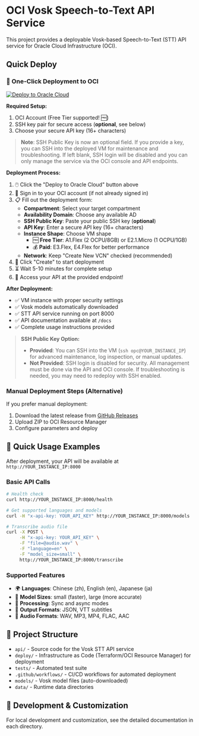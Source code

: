 # OCI Vosk Speech-to-Text API Service

This project provides a deployable Vosk-based Speech-to-Text (STT) API service for Oracle Cloud Infrastructure (OCI).

## Quick Deploy

### 🚀 One-Click Deployment to OCI

[![Deploy to Oracle Cloud](https://oci-resourcemanager-plugin.plugins.oci.oraclecloud.com/latest/deploy-to-oracle-cloud.svg)](https://console.us-phoenix-1.oraclecloud.com/resourcemanager/stacks/create?region=home&zipUrl=https://github.com/kouko/oci-vosk-speech2text-api-service/releases/latest/download/vosk-stt-api-deployment.zip)

**Required Setup:**
1. OCI Account (Free Tier supported! 🆓)
2. SSH key pair for secure access (**optional**, see below)
3. Choose your secure API key (16+ characters)

> **Note**: SSH Public Key is now an optional field. If you provide a key, you can SSH into the deployed VM for maintenance and troubleshooting. If left blank, SSH login will be disabled and you can only manage the service via the OCI console and API endpoints.

**Deployment Process:**
1. 🖱️ Click the "Deploy to Oracle Cloud" button above
2. 🔑 Sign in to your OCI account (if not already signed in)
3. 📋 Fill out the deployment form:
   - **Compartment**: Select your target compartment
   - **Availability Domain**: Choose any available AD
   - **SSH Public Key**: Paste your public SSH key (**optional**)
   - **API Key**: Enter a secure API key (16+ characters)
   - **Instance Shape**: Choose VM shape 
     - 🆓 **Free Tier**: A1.Flex (2 OCPU/8GB) or E2.1.Micro (1 OCPU/1GB)
     - 💰 **Paid**: E3.Flex, E4.Flex for better performance
   - **Network**: Keep "Create New VCN" checked (recommended)
4. 🚀 Click "Create" to start deployment
5. ⏳ Wait 5-10 minutes for complete setup
6. 🎉 Access your API at the provided endpoint!

**After Deployment:**
- ✅ VM instance with proper security settings
- ✅ Vosk models automatically downloaded
- ✅ STT API service running on port 8000
- ✅ API documentation available at `/docs`
- ✅ Complete usage instructions provided

> **SSH Public Key Option:**
> - **Provided**: You can SSH into the VM (`ssh opc@YOUR_INSTANCE_IP`) for advanced maintenance, log inspection, or manual updates.
> - **Not Provided**: SSH login is disabled for security. All management must be done via the API and OCI console. If troubleshooting is needed, you may need to redeploy with SSH enabled.

### Manual Deployment Steps (Alternative)
If you prefer manual deployment:
1. Download the latest release from [GitHub Releases](https://github.com/kouko/oci-vosk-speech2text-api-service/releases)
2. Upload ZIP to OCI Resource Manager
3. Configure parameters and deploy

## 🎯 Quick Usage Examples

After deployment, your API will be available at `http://YOUR_INSTANCE_IP:8000`

### Basic API Calls

```bash
# Health check
curl http://YOUR_INSTANCE_IP:8000/health

# Get supported languages and models
curl -H "x-api-key: YOUR_API_KEY" http://YOUR_INSTANCE_IP:8000/models

# Transcribe audio file
curl -X POST \
     -H "x-api-key: YOUR_API_KEY" \
     -F "file=@audio.wav" \
     -F "language=en" \
     -F "model_size=small" \
     http://YOUR_INSTANCE_IP:8000/transcribe
```

### Supported Features

- 🌍 **Languages**: Chinese (zh), English (en), Japanese (ja)
- 📏 **Model Sizes**: small (faster), large (more accurate)
- 🔄 **Processing**: Sync and async modes
- 📄 **Output Formats**: JSON, VTT subtitles
- 🎵 **Audio Formats**: WAV, MP3, MP4, FLAC, AAC

## 📂 Project Structure

- `api/` - Source code for the Vosk STT API service
- `deploy/` - Infrastructure as Code (Terraform/OCI Resource Manager) for deployment
- `tests/` - Automated test suite
- `.github/workflows/` - CI/CD workflows for automated deployment
- `models/` - Vosk model files (auto-downloaded)
- `data/` - Runtime data directories

## 🔧 Development & Customization

For local development and customization, see the detailed documentation in each directory.